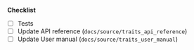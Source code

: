 **Checklist**
- [ ] Tests
- [ ] Update API reference (`docs/source/traits_api_reference`)
- [ ] Update User manual (`docs/source/traits_user_manual`)
